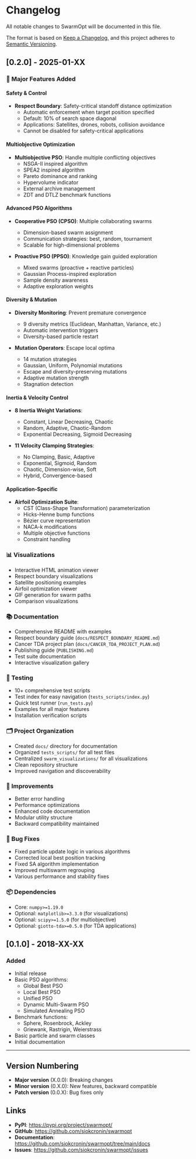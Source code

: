 # Changelog

All notable changes to SwarmOpt will be documented in this file.

The format is based on [Keep a Changelog](https://keepachangelog.com/en/1.0.0/),
and this project adheres to [Semantic Versioning](https://semver.org/spec/v2.0.0.html).

## [0.2.0] - 2025-01-XX

### 🎯 Major Features Added

#### Safety & Control
- **Respect Boundary**: Safety-critical standoff distance optimization
  - Automatic enforcement when target position specified
  - Default: 10% of search space diagonal
  - Applications: Satellites, drones, robots, collision avoidance
  - Cannot be disabled for safety-critical applications

#### Multiobjective Optimization
- **Multiobjective PSO**: Handle multiple conflicting objectives
  - NSGA-II inspired algorithm
  - SPEA2 inspired algorithm
  - Pareto dominance and ranking
  - Hypervolume indicator
  - External archive management
  - ZDT and DTLZ benchmark functions

#### Advanced PSO Algorithms
- **Cooperative PSO (CPSO)**: Multiple collaborating swarms
  - Dimension-based swarm assignment
  - Communication strategies: best, random, tournament
  - Scalable for high-dimensional problems

- **Proactive PSO (PPSO)**: Knowledge gain guided exploration
  - Mixed swarms (proactive + reactive particles)
  - Gaussian Process-inspired exploration
  - Sample density awareness
  - Adaptive exploration weights

#### Diversity & Mutation
- **Diversity Monitoring**: Prevent premature convergence
  - 9 diversity metrics (Euclidean, Manhattan, Variance, etc.)
  - Automatic intervention triggers
  - Diversity-based particle restart

- **Mutation Operators**: Escape local optima
  - 14 mutation strategies
  - Gaussian, Uniform, Polynomial mutations
  - Escape and diversity-preserving mutations
  - Adaptive mutation strength
  - Stagnation detection

#### Inertia & Velocity Control
- **8 Inertia Weight Variations**:
  - Constant, Linear Decreasing, Chaotic
  - Random, Adaptive, Chaotic-Random
  - Exponential Decreasing, Sigmoid Decreasing

- **11 Velocity Clamping Strategies**:
  - No Clamping, Basic, Adaptive
  - Exponential, Sigmoid, Random
  - Chaotic, Dimension-wise, Soft
  - Hybrid, Convergence-based

#### Application-Specific
- **Airfoil Optimization Suite**:
  - CST (Class-Shape Transformation) parameterization
  - Hicks-Henne bump functions
  - Bézier curve representation
  - NACA-k modifications
  - Multiple objective functions
  - Constraint handling

### 📊 Visualizations
- Interactive HTML animation viewer
- Respect boundary visualizations
- Satellite positioning examples
- Airfoil optimization viewer
- GIF generation for swarm paths
- Comparison visualizations

### 📚 Documentation
- Comprehensive README with examples
- Respect boundary guide (`docs/RESPECT_BOUNDARY_README.md`)
- Cancer TDA project plan (`docs/CANCER_TDA_PROJECT_PLAN.md`)
- Publishing guide (`PUBLISHING.md`)
- Test suite documentation
- Interactive visualization gallery

### 🧪 Testing
- 10+ comprehensive test scripts
- Test index for easy navigation (`tests_scripts/index.py`)
- Quick test runner (`run_tests.py`)
- Examples for all major features
- Installation verification scripts

### 🗂️ Project Organization
- Created `docs/` directory for documentation
- Organized `tests_scripts/` for all test files
- Centralized `swarm_visualizations/` for all visualizations
- Clean repository structure
- Improved navigation and discoverability

### 🔧 Improvements
- Better error handling
- Performance optimizations
- Enhanced code documentation
- Modular utility structure
- Backward compatibility maintained

### 🐛 Bug Fixes
- Fixed particle update logic in various algorithms
- Corrected local best position tracking
- Fixed SA algorithm implementation
- Improved multiswarm regrouping
- Various performance and stability fixes

### 📦 Dependencies
- Core: `numpy>=1.19.0`
- Optional: `matplotlib>=3.3.0` (for visualizations)
- Optional: `scipy>=1.5.0` (for multiobjective)
- Optional: `giotto-tda>=0.5.0` (for TDA applications)

## [0.1.0] - 2018-XX-XX

### Added
- Initial release
- Basic PSO algorithms:
  - Global Best PSO
  - Local Best PSO
  - Unified PSO
  - Dynamic Multi-Swarm PSO
  - Simulated Annealing PSO
- Benchmark functions:
  - Sphere, Rosenbrock, Ackley
  - Griewank, Rastrigin, Weierstrass
- Basic particle and swarm classes
- Initial documentation

---

## Version Numbering

- **Major version** (X.0.0): Breaking changes
- **Minor version** (0.X.0): New features, backward compatible
- **Patch version** (0.0.X): Bug fixes only

## Links

- **PyPI**: https://pypi.org/project/swarmopt/
- **GitHub**: https://github.com/siokcronin/swarmopt
- **Documentation**: https://github.com/siokcronin/swarmopt/tree/main/docs
- **Issues**: https://github.com/siokcronin/swarmopt/issues

